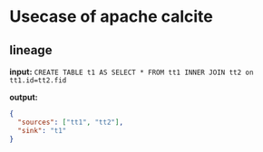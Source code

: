 # Usecase of apache calcite

## lineage

**input:**
`CREATE TABLE t1 AS SELECT * FROM tt1 INNER JOIN tt2 on tt1.id=tt2.fid`

**output:**

```json
{
  "sources": ["tt1", "tt2"],
  "sink": "t1"
}
```
